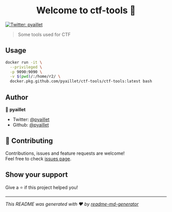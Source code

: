 <h1 align="center">Welcome to ctf-tools 👋</h1>
<p>
  <a href="https://twitter.com/pyaillet" target="_blank">
    <img alt="Twitter: pyaillet" src="https://img.shields.io/twitter/follow/pyaillet.svg?style=social" />
  </a>
</p>

> Some tools used for CTF

## Usage

```sh
docker run -it \
  --privileged \
  -p 9090:9090 \
  -v $(pwd)/:/home/r2/ \
  docker.pkg.github.com/pyaillet/ctf-tools/ctf-tools:latest bash
```

## Author

👤 **pyaillet**

* Twitter: [@pyaillet](https://twitter.com/pyaillet)
* Github: [@pyaillet](https://github.com/pyaillet)

## 🤝 Contributing

Contributions, issues and feature requests are welcome!<br />Feel free to check [issues page](https://github.com/pyaillet/ctf-tools/issues).

## Show your support

Give a ⭐️ if this project helped you!

***
_This README was generated with ❤️ by [readme-md-generator](https://github.com/kefranabg/readme-md-generator)_
